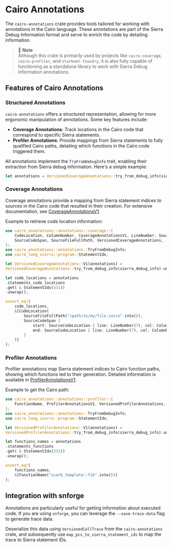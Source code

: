 # Cairo Annotations

The `cairo-annotations` crate provides tools tailored for working with annotations in the Cairo language. These
annotations are part of the Sierra Debug Information format and serve to enrich the code by detailing information.

> 📝 **Note**  
> Although this crate is primarily used by projects like `cairo-coverage`, `cairo-profiler`, and `starknet-foundry`,
> it is also fully capable of functioning as a standalone library to work with Sierra Debug Information annotations.

## Features of Cairo Annotations

### Structured Annotations

`cairo-annotations` offers a structured representation, allowing for more ergonomic manipulation of annotations. Some
key features include:

- **Coverage Annotations**: Track locations in the Cairo code that correspond to specific Sierra statements.
- **Profiler Annotations**: Provide mappings from Sierra statements to fully qualified Cairo paths, detailing which
  functions in the Cairo code triggered them.

All annotations implement the `TryFromDebugInfo` trait, enabling their extraction from Sierra debug information. Here's
a simple example:

```rust
let annotations = VersionedCoverageAnnotations::try_from_debug_info(sierra_debug_info).unwrap();
```

### Coverage Annotations

Coverage annotations provide a mapping from Sierra statement indices to sources in the Cairo code that resulted in their
creation. For extensive documentation,
see [CoverageAnnotationsV1](./crates/cairo-annotations/src/annotations/coverage.rs).

Example to retrieve code location information:

```rust
use cairo_annotations::annotations::coverage::{
    CodeLocation, ColumnNumber, CoverageAnnotationsV1, LineNumber, SourceCodeLocation,
    SourceCodeSpan, SourceFileFullPath, VersionedCoverageAnnotations,
};
use cairo_annotations::annotations::TryFromDebugInfo;
use cairo_lang_sierra::program::StatementIdx;

let VersionedCoverageAnnotations::V1(annotations) =
VersionedCoverageAnnotations::try_from_debug_info(sierra_debug_info).unwrap();

let code_locations = annotations
.statements_code_locations
.get( & StatementIdx(331))
.unwrap();

assert_eq!(
    code_locations,
    &[CodeLocation(
        SourceFileFullPath("/path/to/my/file.cairo".into()),
        SourceCodeSpan {
            start: SourceCodeLocation { line: LineNumber(7), col: ColumnNumber(4) },
            end: SourceCodeLocation { line: LineNumber(7), col: ColumnNumber(4) },
        }
    )]
);
```

### Profiler Annotations

Profiler annotations map Sierra statement indices to Cairo function paths, showing which functions led to their
generation. Detailed information is available
in [ProfilerAnnotationsV1](./crates/cairo-annotations/src/annotations/profiler.rs).

Example to get the Cairo path:

```rust
use cairo_annotations::annotations::profiler::{
    FunctionName, ProfilerAnnotationsV1, VersionedProfilerAnnotations,
};
use cairo_annotations::annotations::TryFromDebugInfo;
use cairo_lang_sierra::program::StatementIdx;

let VersionedProfilerAnnotations::V1(annotations) =
VersionedProfilerAnnotations::try_from_debug_info(sierra_debug_info).unwrap();

let functions_names = annotations
.statements_functions
.get( & StatementIdx(331))
.unwrap();

assert_eq!(
    functions_names,
    &[FunctionName("scarb_template::fib".into())]
);
```

## Integration with snforge

Annotations are particularly useful for getting information about executed code. If you are using `snforge`, you can
leverage the `--save-trace-data` flag to generate trace data.

Deserialize this data using `VersionedCallTrace` from the `cairo-annotations` crate, and subsequently
use `map_pcs_to_sierra_statement_ids` to map the trace to Sierra statement IDs.
